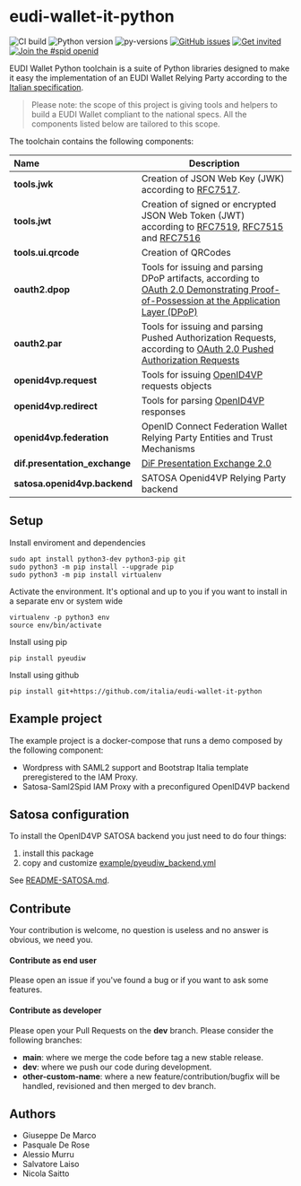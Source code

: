 # eudi-wallet-it-python

![CI build](https://github.com/italia/eudi-wallet-it-python/workflows/eudi_wallet_python/badge.svg)
![Python version](https://img.shields.io/badge/license-Apache%202-blue.svg)
![py-versions](https://img.shields.io/badge/python-3.10-blue.svg)
[![GitHub issues](https://img.shields.io/github/issues/italia/eudi-wallet-it-python.svg)](https://github.com/italia/eudi-wallet-it-python/issues)
[![Get invited](https://slack.developers.italia.it/badge.svg)](https://slack.developers.italia.it/)
[![Join the #spid openid](https://img.shields.io/badge/Slack%20channel-%23spid%20openid-blue.svg)](https://developersitalia.slack.com/archives/C7E85ED1N/)

EUDI Wallet Python toolchain is a suite of Python libraries designed to
make it easy the implementation of an EUDI Wallet Relying Party according 
to the [Italian specification](https://italia.github.io/eudi-wallet-it-docs/en/).

> Please note: the scope of this project is giving tools and helpers to build a EUDI Wallet compliant to the national specs. All the components listed below are tailored to this scope.

The toolchain contains the following components:

| Name | Description |
| :--- | --- |
| __tools.jwk__ | Creation of JSON Web Key (JWK) according to [RFC7517](https://datatracker.ietf.org/doc/html/rfc7517). | refs to docs |
| __tools.jwt__ | Creation of signed or encrypted JSON Web Token (JWT) according to [RFC7519](https://datatracker.ietf.org/doc/html/rfc7519), [RFC7515](https://datatracker.ietf.org/doc/html/rfc7515) and [RFC7516](https://datatracker.ietf.org/doc/html/rfc7516) | refs to docs |
| __tools.ui.qrcode__ | Creation of QRCodes | refs to docs |
| __oauth2.dpop__ | Tools for issuing and parsing DPoP artifacts, according to [OAuth 2.0 Demonstrating Proof-of-Possession at the Application Layer (DPoP)](https://datatracker.ietf.org/doc/html/draft-ietf-oauth-dpop) | refs to docs |
| __oauth2.par__ | Tools for issuing and parsing Pushed Authorization Requests, according to [OAuth 2.0 Pushed Authorization Requests](https://datatracker.ietf.org/doc/html/rfc9126) | refs to docs |
| __openid4vp.request__ | Tools for issuing [OpenID4VP](https://openid.net/specs/openid-4-verifiable-presentations-1_0.html) requests objects | refs to docs |
| __openid4vp.redirect__ | Tools for parsing [OpenID4VP](https://openid.net/specs/openid-4-verifiable-presentations-1_0.html) responses | refs to docs |
| __openid4vp.federation__ | OpenID Connect Federation Wallet Relying Party Entities and Trust Mechanisms | refs to docs |
| __dif.presentation_exchange__ | [DiF Presentation Exchange 2.0](https://identity.foundation/presentation-exchange/) | refs to docs |
| __satosa.openid4vp.backend__ | SATOSA Openid4VP Relying Party backend | refs to docs |


## Setup

Install enviroment and dependencies
````
sudo apt install python3-dev python3-pip git
sudo python3 -m pip install --upgrade pip
sudo python3 -m pip install virtualenv
````

Activate the environment. It's optional and up to you if you want to install 
in a separate env or system wide
````
virtualenv -p python3 env
source env/bin/activate
````

Install using pip

`pip install pyeudiw`

Install using github

`pip install git+https://github.com/italia/eudi-wallet-it-python`


## Example project

The example project is a docker-compose that runs a demo composed by the following component:

- Wordpress with SAML2 support and Bootstrap Italia template preregistered to the IAM Proxy.
- Satosa-Saml2Spid IAM Proxy with a preconfigured OpenID4VP backend

## Satosa configuration

To install the OpenID4VP SATOSA backend you just need to do four things:

1. install this package
2. copy and customize [example/pyeudiw_backend.yml](example/pyeudiw_backend.yml)

See [README-SATOSA.md](README-SATOSA.md).

## Contribute

Your contribution is welcome, no question is useless and no answer is obvious, we need you.

#### Contribute as end user

Please open an issue if you've found a bug or if you want to ask some features.

#### Contribute as developer

Please open your Pull Requests on the __dev__ branch. 
Please consider the following branches:

 - __main__: where we merge the code before tag a new stable release.
 - __dev__: where we push our code during development.
 - __other-custom-name__: where a new feature/contribution/bugfix will be handled, revisioned and then merged to dev branch.

## Authors

- Giuseppe De Marco
- Pasquale De Rose
- Alessio Murru
- Salvatore Laiso
- Nicola Saitto
